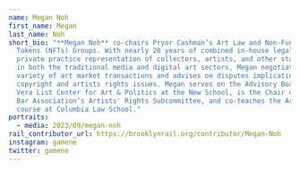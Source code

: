 ```yaml
---
name: Megan Noh
first_name: Megan
last_name: Noh
short_bio: "**Megan Noh** co-chairs Pryor Cashman’s Art Law and Non-Fungible
  Tokens (NFTs) Groups. With nearly 20 years of combined in-house legal and
  private practice representation of collectors, artists, and other stakeholders
  in both the traditional media and digital art sectors, Megan negotiates a wide
  variety of art market transactions and advises on disputes implicating
  copyright and artists rights issues. Megan serves on the Advisory Board of the
  Vera List Center for Art & Politics at the New School, is the Chair of the NYC
  Bar Association’s Artists' Rights Subcommittee, and co-teaches the Art Law
  course at Columbia Law School."
portraits:
  - media: 2023/09/megan-noh
rail_contributor_url: https://brooklynrail.org/contributor/Megan-Noh
instagram: gamene
twitter: gamene
---
```

